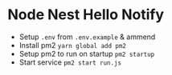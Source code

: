 # Node Nest Hello Notify

- Setup `.env` from `.env.example` & ammend
- Install pm2 `yarn global add pm2`
- Setup pm2 to run on startup `pm2 startup`
- Start service `pm2 start run.js`